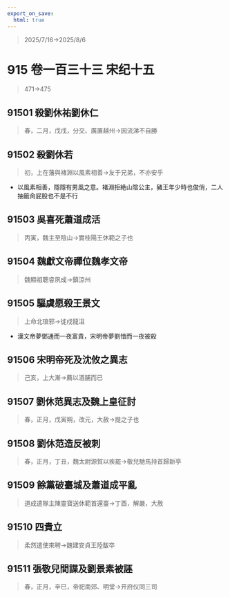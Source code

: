 ```yaml
---
export_on_save:
  html: true
---
```


> 2025/7/16->2025/8/6

# 915 卷一百三十三 宋纪十五

> 471->475

## 91501 殺劉休祐劉休仁
> 春，二月，戊戌，分交、廣置越州->因流涕不自勝

## 91502 殺劉休若
> 初，上在藩與褚淵以風素相善->友于兄弟，不亦安乎
- 以風素相善，隱隱有男風之意。褚淵拒絶山陰公主，豬王年少時也俊俏，二人抽籤肏屁股也不是不行

## 91503 吳喜死蕭道成活
> 丙寅，魏主至陰山->實桂陽王休範之子也

## 91504 魏獻文帝禪位魏孝文帝
> 魏顯祖聰睿夙成->鎮涼州

## 91505 驅虞愿殺王景文
> 上命北琅邪->徙戍龍沮
- 漢文帝夢鄧通而一夜富貴，宋明帝夢劉愔而一夜被殺

## 91506 宋明帝死及沈攸之異志
> 己亥，上大漸->薦以酒脯而已

## 91507 劉休范異志及魏上皇征討
> 春，正月，戊寅朔，改元，大赦->提之子也

## 91508 劉休范造反被刺
> 春，正月，丁丑，魏太尉源賀以疾罷->敬兒馳馬持首歸新亭

## 91509 餘黨破臺城及蕭道成平亂
> 道成遣隊主陳靈寶送休範首還臺->丁酉，解嚴，大赦

## 91510 四貴立
> 柔然遣使來聘->魏建安貞王陸馛卒

## 91511 張敬兒間諜及劉景素被誣
> 春，正月，辛巳，帝祀南郊、明堂->开府仪同三司